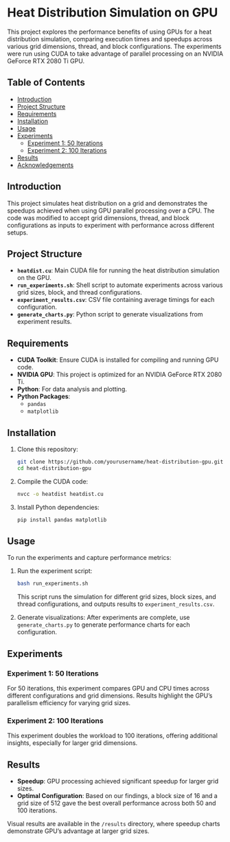 # Heat Distribution Simulation on GPU

This project explores the performance benefits of using GPUs for a heat distribution simulation, comparing execution times and speedups across various grid dimensions, thread, and block configurations. The experiments were run using CUDA to take advantage of parallel processing on an NVIDIA GeForce RTX 2080 Ti GPU.

## Table of Contents
- [Introduction](#introduction)
- [Project Structure](#project-structure)
- [Requirements](#requirements)
- [Installation](#installation)
- [Usage](#usage)
- [Experiments](#experiments)
  - [Experiment 1: 50 Iterations](#experiment-1-50-iterations)
  - [Experiment 2: 100 Iterations](#experiment-2-100-iterations)
- [Results](#results)
- [Acknowledgements](#acknowledgements)

## Introduction
This project simulates heat distribution on a grid and demonstrates the speedups achieved when using GPU parallel processing over a CPU. The code was modified to accept grid dimensions, thread, and block configurations as inputs to experiment with performance across different setups.

## Project Structure
- **`heatdist.cu`**: Main CUDA file for running the heat distribution simulation on the GPU.
- **`run_experiments.sh`**: Shell script to automate experiments across various grid sizes, block, and thread configurations.
- **`experiment_results.csv`**: CSV file containing average timings for each configuration.
- **`generate_charts.py`**: Python script to generate visualizations from experiment results.

## Requirements
- **CUDA Toolkit**: Ensure CUDA is installed for compiling and running GPU code.
- **NVIDIA GPU**: This project is optimized for an NVIDIA GeForce RTX 2080 Ti.
- **Python**: For data analysis and plotting.
- **Python Packages**:
  - `pandas`
  - `matplotlib`

## Installation
1. Clone this repository:
    ```bash
    git clone https://github.com/yourusername/heat-distribution-gpu.git
    cd heat-distribution-gpu
    ```
2. Compile the CUDA code:
    ```bash
    nvcc -o heatdist heatdist.cu
    ```
3. Install Python dependencies:
    ```bash
    pip install pandas matplotlib
    ```

## Usage
To run the experiments and capture performance metrics:
1. Run the experiment script:
    ```bash
    bash run_experiments.sh
    ```
   This script runs the simulation for different grid sizes, block sizes, and thread configurations, and outputs results to `experiment_results.csv`.
   
2. Generate visualizations:
   After experiments are complete, use `generate_charts.py` to generate performance charts for each configuration.

## Experiments
### Experiment 1: 50 Iterations
For 50 iterations, this experiment compares GPU and CPU times across different configurations and grid dimensions. Results highlight the GPU’s parallelism efficiency for varying grid sizes.

### Experiment 2: 100 Iterations
This experiment doubles the workload to 100 iterations, offering additional insights, especially for larger grid dimensions.

## Results
- **Speedup**: GPU processing achieved significant speedup for larger grid sizes.
- **Optimal Configuration**: Based on our findings, a block size of 16 and a grid size of 512 gave the best overall performance across both 50 and 100 iterations.

Visual results are available in the `/results` directory, where speedup charts demonstrate GPU’s advantage at larger grid sizes.
